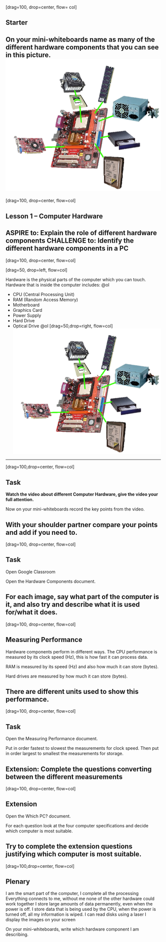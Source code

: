 [drag=100, drop=center, flow= col]
## Starter
On your mini-whiteboards name as many of the different hardware components that you can see in this picture.
![](assets/img/hardware/starter.png)
---
[drag=100, drop=center, flow=col]

## Lesson 1 – Computer Hardware
**ASPIRE to:**
Explain the role of different hardware components
**CHALLENGE to:**
Identify the different hardware components in a PC
---
[drag=100, drop=center, flow=col]

[drag=50, drop=left, flow=col]


Hardware is the physical parts of the computer which you can touch. Hardware that is inside the computer includes:
@ol

- CPU (Central Processing Unit)
- RAM (Random Access Memory)
- Motherboard
- Graphics Card
- Power Supply
- Hard Drive
- Optical Drive
@ol
[drag=50,drop=right, flow=col]
![](assets/img/hardware/starter.png)
---

[drag=100,drop=center, flow=col]


## Task
**Watch the video about different Computer Hardware, give the video your full attention.**

Now on your mini-whiteboards record the key points from the video.

With your shoulder partner compare your points and add if you need to.
---
[drag=100, drop=center, flow=col]
## Task
Open Google Classroom 

Open the Hardware Components document.

For each image, say what part of the computer is it, and also try and describe what it is used for/what it does.
---
[drag=100, drop=center, flow=col]

## Measuring Performance
Hardware components perform in different ways. The CPU performance is measured by its clock speed (Hz), this is how fast it can process data.

RAM is measured by its speed (Hz) and also how much it can store (bytes).

Hard drives are measured by how much it can store (bytes).

There are different units used to show this performance.
---
[drag=100, drop=center, flow=col]
## Task
Open the Measuring Performance document.

Put in order fastest to slowest the measurements for clock speed. Then put in order largest to smallest the measurements for storage.

Extension: Complete the questions converting between the different measurements
---
[drag=100, drop=center, flow=col]

## Extension
Open the Which PC? document.

For each question look at the four computer specifications and decide which computer is most suitable.

Try to complete the extension questions justifying which computer is most suitable.
---
[drag=100,drop=center, flow=col]

## Plenary


I am the smart part of the computer, I complete all the processing
Everything connects to me, without me none of the other hardware could work together
I store large amounts of data permanently, even when the power is off.
I store data that is being used by the CPU, when the power is turned off, all my information is wiped.
I can read disks using a laser
I display the images on your screen

On your mini-whiteboards, write which hardware component I am describing.
